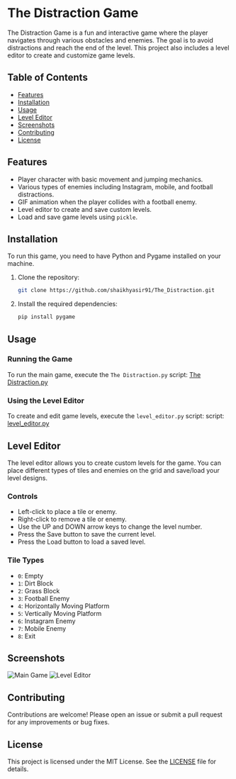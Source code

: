 # The Distraction Game

The Distraction Game is a fun and interactive game where the player navigates through various obstacles and enemies. The goal is to avoid distractions and reach the end of the level. This project also includes a level editor to create and customize game levels.

## Table of Contents
- [Features](#features)
- [Installation](#installation)
- [Usage](#usage)
- [Level Editor](#level-editor)
- [Screenshots](#screenshots)
- [Contributing](#contributing)
- [License](#license)

## Features
- Player character with basic movement and jumping mechanics.
- Various types of enemies including Instagram, mobile, and football distractions.
- GIF animation when the player collides with a football enemy.
- Level editor to create and save custom levels.
- Load and save game levels using `pickle`.

## Installation
To run this game, you need to have Python and Pygame installed on your machine.

1. Clone the repository:
    ```bash
    git clone https://github.com/shaikhyasir91/The_Distraction.git
    ```

2. Install the required dependencies:
    ```bash
    pip install pygame
    ```

## Usage
### Running the Game
To run the main game, execute the `The Distraction.py` 
script: [The Distraction.py](https://github.com/shaikhyasir91/The_Distraction/blob/3e16fe827eca3420753aff7169860dc7420860ab/The%20Distraction.py)


### Using the Level Editor
To create and edit game levels, execute the `level_editor.py` script:
script: [level_editor.py](https://github.com/shaikhyasir91/The_Distraction/blob/81b43d133b30d5f99af6e25e5fb7d670050485c1/level_editor.py)


## Level Editor
The level editor allows you to create custom levels for the game. You can place different types of tiles and enemies on the grid and save/load your level designs.

### Controls
- Left-click to place a tile or enemy.
- Right-click to remove a tile or enemy.
- Use the UP and DOWN arrow keys to change the level number.
- Press the Save button to save the current level.
- Press the Load button to load a saved level.

### Tile Types
- `0`: Empty
- `1`: Dirt Block
- `2`: Grass Block
- `3`: Football Enemy
- `4`: Horizontally Moving Platform
- `5`: Vertically Moving Platform
- `6`: Instagram Enemy
- `7`: Mobile Enemy
- `8`: Exit

## Screenshots
![Main Game](screenshots/main_game.png)
![Level Editor](screenshots/level_editor.png)

## Contributing
Contributions are welcome! Please open an issue or submit a pull request for any improvements or bug fixes.

## License
This project is licensed under the MIT License. See the [LICENSE](LICENSE) file for details.
```
